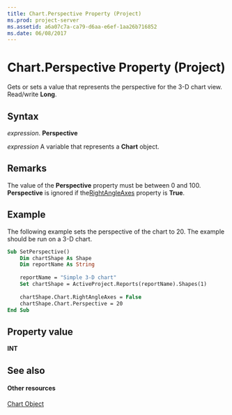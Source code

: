 ```yaml
---
title: Chart.Perspective Property (Project)
ms.prod: project-server
ms.assetid: a6a07c7a-ca79-d6aa-e6ef-1aa26b716852
ms.date: 06/08/2017
---
```



# Chart.Perspective Property (Project)
Gets or sets a value that represents the perspective for the 3-D chart view. Read/write  **Long**.

## Syntax

 _expression_. **Perspective**

 _expression_ A variable that represents a **Chart** object.


## Remarks

The value of the  **Perspective** property must be between 0 and 100. **Perspective** is ignored if the[RightAngleAxes](Project.chart.rightangleaxes.md) property is **True**.


## Example

The following example sets the perspective of the chart to 20. The example should be run on a 3-D chart.


```vb
Sub SetPerspective()
    Dim chartShape As Shape
    Dim reportName As String
    
    reportName = "Simple 3-D chart"
    Set chartShape = ActiveProject.Reports(reportName).Shapes(1)
    
    chartShape.Chart.RightAngleAxes = False
    chartShape.Chart.Perspective = 20
End Sub
```


## Property value

 **INT**


## See also


#### Other resources


[Chart Object](Project.chart.md)
